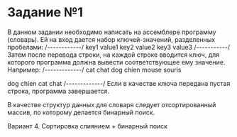 Задание №1
=========
В данном задании необходимо написать на ассемблере программу (словарь).
Ей на вход дается набор ключей-значений, разделенных пробелами:
/------------/
 key1 value1
 key2 value2
 key3 value3 
/-----------/
Затем после перевода строки, на каждой строке вводится ключ, для которого программа должна вывести соответствующее ему значение.
Например:
/-------------/
 cat chat
 dog chien
 mouse souris

 dog
 chien
 cat
 chat
/-------------/
Если в качестве ключа передана пустая строка, программа завершается.

В качестве структур данных для словаря следует отсортированный массив, по которому делается бинарный поиск.

Вариант 4.
Сортировка слиянием + бинарный поиск

